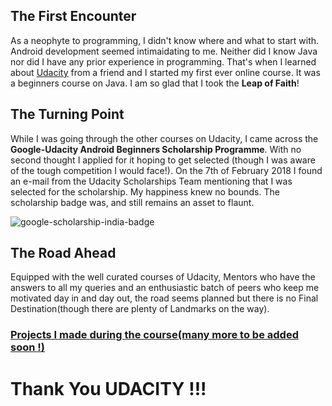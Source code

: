 ## The First Encounter

As a neophyte to programming, I didn't know where and what to start with. Android development seemed intimaidating to me. Neither did I know Java nor did I have any prior experience in programming. That's when I learned about [Udacity](https://in.udacity.com/) from a friend and I started my first ever online course. It was a beginners course on Java. I am so glad that I took the **Leap of Faith**!

## The Turning Point

While I was going through the other courses on Udacity, I came across the **Google-Udacity Android Beginners Scholarship Programme**. With no second thought I applied for it hoping to get selected (though I was aware of the tough competition I would face!).
On the 7th of February 2018 I found an e-mail from the Udacity Scholarships Team mentioning that I was selected for the scholarship. My happiness knew no bounds. The scholarship badge was, and still remains an asset to flaunt.

![google-scholarship-india-badge](https://user-images.githubusercontent.com/35659656/38405756-129c9f18-398f-11e8-93b9-36ddc4bc2c4b.png)


## The Road Ahead

Equipped with the well curated courses of Udacity, Mentors who have the answers to all my queries and an enthusiastic batch of peers who keep me motivated day in and day out, the road seems planned but there is no Final Destination(though there are plenty of Landmarks on the way).

### [Projects I made during the course(many more to be added soon !)](https://github.com/vaishnavi-janardhan)

# Thank You UDACITY !!!

